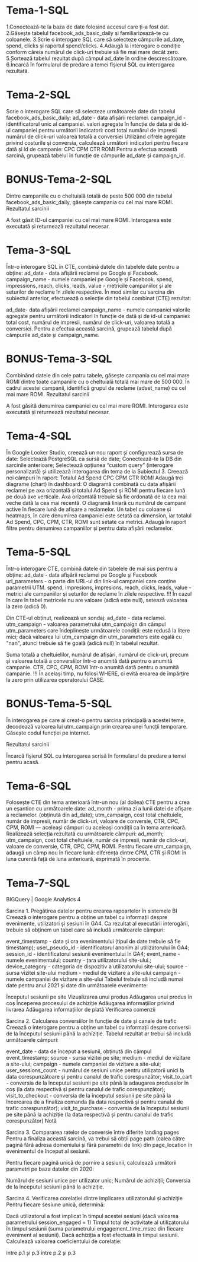 # Tema-1-SQL

1.Conectează-te la baza de date folosind accesul care ți-a fost dat.
2.Găsește tabelul facebook_ads_basic_daily și familiarizează-te cu coloanele.
3.Scrie o interogare SQL care să selecteze câmpurile ad_date, spend, clicks și raportul spend/clicks.
4.Adaugă la interogare o condiție conform căreia numărul de click-uri trebuie să fie mai mare decât zero.
5.Sortează tabelul rezultat după câmpul ad_date în ordine descrescătoare.
6.Încarcă în formularul de predare a temei fișierul SQL cu interogarea rezultată.  


# Tema-2-SQL

Scrie o interogare SQL care să selecteze următoarele date din tabelul facebook_ads_basic_daily:
ad_date - data afișării reclamei.
campaign_id - identificatorul unic al campaniei.
valori agregate în funcție de data și de id-ul campaniei pentru următorii indicatori:
cost total
numărul de impresii
numărul de click-uri
valoarea totală a conversiei
Utilizând cifrele agregate privind costurile și conversia, calculează următorii indicatori pentru fiecare dată și id de campanie:
CPC
CPM
CTR
ROMI
Pentru a efectua această sarcină, grupează tabelul în funcție de câmpurile ad_date și campaign_id.

# BONUS-Tema-2-SQL 
Dintre campaniile cu o cheltuială totală de peste 500 000 din tabelul facebook_ads_basic_daily, găsește campania cu cel mai mare ROMI.
Rezultatul sarcinii

A fost găsit ID-ul campaniei cu cel mai mare ROMI.
Interogarea este executată și returnează rezultatul necesar.

# Tema-3-SQL

Într-o interogare SQL în CTE, combină datele din tabelele date pentru a obține:
ad_date - data afișării reclamei pe Google și Facebook.
campaign_name - numele campaniei pe Google și Facebook.
spend, impressions, reach, clicks, leads, value - metricile campaniilor și ale seturilor de reclame în zilele respective.
În mod similar cu sarcina din subiectul anterior, efectuează o selecție din tabelul combinat (CTE) rezultat:

ad_date- data afișării reclamei
campaign_name - numele campaniei
valorile agregate pentru următorii indicatori în funcție de dată și de id-ul campaniei:
total cost,
numărul de impresii,
numărul de click-uri,
valoarea totală a conversiei.
Pentru a efectua această sarcină, grupează tabelul după câmpurile ad_date și campaign_name.

# BONUS-Tema-3-SQL 
Combinând datele din cele patru tabele, găsește campania cu cel mai mare ROMI dintre toate campaniile cu o cheltuială totală mai mare de 500 000.
În cadrul acestei campanii, identifică grupul de reclame (adset_name) cu cel mai mare ROMI.
Rezultatul sarcinii

A fost găsită denumirea campaniei cu cel mai mare ROMI.
Interogarea este executată și returnează rezultatul necesar.

# Tema-4-SQL

În Google Looker Studio, creează un nou raport și configurează sursa de date:
Selectează PostgreSQL ca sursă de date;
Conectează-te la DB din sarcinile anterioare;
Selectează opțiunea “custom query” (interogare personalizată) și utilizează interogarea din tema de la Subiectul 3.
Creează noi câmpuri în raport:
Totalul Ad Spend
CPC
CPM
CTR
ROMI
Adaugă trei diagrame (chart) în dashboard:
O diagramă combinată cu data afișării reclamei pe axa orizontală și totalul Ad Spend și ROMI pentru fiecare lună pe două axe verticale. Axa orizontală trebuie să fie ordonată de la cea mai veche dată la cea mai recentă.
O diagramă liniară cu numărul de campanii active în fiecare lună de afișare a reclamelor.
Un tabel cu coloane și heatmaps, în care denumirea campaniei este setată ca dimension, iar totalul Ad Spend, CPC, CPM, CTR, ROMI sunt setate ca metrici.
Adaugă în raport filtre pentru denumirea campaniilor și pentru data afișării reclamelor.

# Tema-5-SQL

Într-o interogare CTE, combină datele din tabelele de mai sus pentru a obține:
ad_date - data afișării reclamei pe Google și Facebook
url_parameters - o parte din URL-ul din link-ul campaniei care conține parametrii UTM.
spend, impresions, impresions, reach, clicks, leads, value - metrici ale campaniilor și seturilor de reclame în zilele respective.
!!! În cazul în care în tabel metricele nu are valoare (adică este null), setează valoarea la zero (adică 0).

Din CTE-ul obținut, realizează un sondaj:
ad_date - data reclamei.
utm_campaign - valoarea parametrului utm_campaign din câmpul utm_parameters care îndeplinește următoarele condiții:
este redusă la litere mici;
dacă valoarea lui utm_campaign din utm_parameters este egală cu "nan", atunci trebuie să fie goală (adică null) în tabelul rezultat.


Suma totală a cheltuielilor, numărul de afișări, numărul de click-uri, precum și valoarea totală a conversiilor într-o anumită dată pentru o anumită campanie.
CTR, CPC, CPM, ROMI într-o anumită dată pentru o anumită campanie.
!!! În același timp, nu folosi WHERE, ci evită eroarea de împărțire la zero prin utilizarea operatorului CASE.

# BONUS-Tema-5-SQL 
În interogarea pe care ai creat-o pentru sarcina principală a acestei teme, decodează valoarea lui utm_campaign prin crearea unei funcții temporare. Găsește codul funcției pe internet.

Rezultatul sarcinii

Încarcă fișierul SQL cu interogarea scrisă în formularul de predare a temei pentru acasă.

# Tema-6-SQL

Folosește CTE din tema anterioară într-un nou (al doilea) CTE pentru a crea un eșantion cu următoarele date:
ad_month - prima zi a lunii datei de afișare a reclamelor. (obținută din ad_date);
utm_campaign, cost total cheltuiele, număr de impresii, număr de click-uri, valoare de conversie, CTR, CPC, CPM, ROMI — aceleași câmpuri cu aceleași condiții ca în tema anterioară.
Realizează selecția rezultată cu următoarele câmpuri:
ad_month;
utm_campaign, cost total cheltuiele, număr de impresii, număr de click-uri, valoare de conversie, CTR, CPC, CPM, ROMI.
Pentru fiecare utm_campaign, adaugă un câmp nou în fiecare lună: diferența dintre CPM, CTR și ROMI în luna curentă față de luna anterioară, exprimată în procente.

# Tema-7-SQL
BIGQuery |  Google Analytics 4 

Sarcina 1. Pregătirea datelor pentru crearea rapoartelor în sistemele BI
Creează o interogare pentru a obține un tabel cu informații despre evenimente, utilizatori și sesiuni în GA4. Ca rezultat al executării interogării, trebuie să obținem un tabel care să includă următoarele câmpuri:

event_timestamp - data și ora evenimentului (tipul de date trebuie să fie timestamp);
user_pseudo_id - identificatorul anonim al utilizatorului în GA4;
session_id - identificatorul sesiunii evenimentului în GA4;
event_name - numele evenimentului;
country - țara utilizatorului site-ului.;
device_category - categoria de dispozitiv a utilizatorului site-ului;
source - sursa vizitei site-ului
medium - mediul de vizitare a site-ului
campaign - numele campaniei de vizitare a site-ului
Tabelul trebuie să includă numai date pentru anul 2021 și date din următoarele evenimente:

Începutul sesiunii pe site
Vizualizarea unui produs
Adăugarea unui produs în coș
Începerea procesului de achiziție
Adăugarea informațiilor privind livrarea
Adăugarea informațiilor de plată
Verificarea comenzii

Sarcina 2. Calcularea conversiilor în funcție de date și canale de trafic
Creează o interogare pentru a obține un tabel cu informații despre conversii de la începutul sesiunii până la achiziție. Tabelul rezultat ar trebui să includă următoarele câmpuri:

event_date - data de început a sesiunii, obținută din câmpul event_timestamp;
source - sursa vizitei pe site;
medium - mediul de vizitare a site-ului;
campaign - numele campaniei de vizitare a site-ului;
user_sessions_count - numărul de sesiuni unice pentru utilizatorii unici la data corespunzătoare și pentru canalul de trafic corespunzător;
visit_to_cart - conversia de la începutul sesiunii pe site până la adaugarea produselor în coș (la data respectivă și pentru canalul de trafic corespunzător);
visit_to_checkout - conversia de la începutul sesiunii pe site până la încercarea de a finaliza comanda (la data respectivă și pentru canalul de trafic corespunzător);
visit_to_purchase - conversia de la începutul sesiunii pe site până la achiziție (la data respectivă și pentru canalul de trafic corespunzător)
Notă

Sarcina 3. Compararea ratelor de conversie între diferite landing pages
Pentru a finaliza această sarcină, va trebui să obții page path (calea către pagină fără adresa domeniului și fără parametrii de link) din page_location în evenimentul de început al sesiunii.

Pentru fiecare pagină unică de pornire a sesiunii, calculează următorii parametri pe baza datelor din 2020:

Numărul de sesiuni unice per utilizator unic;
Numărul de achiziții;
Conversia de la începutul sesiunii până la achiziție.

Sarcina 4. Verificarea corelației dintre implicarea utilizatorului și achiziție
Pentru fiecare sesiune unică, determină:

Dacă utilizatorul a fost implicat în timpul acestei sesiuni (dacă valoarea parametrului session_engaged = 1)
Timpul total de activitate al utilizatorului în timpul sesiunii (suma parametrului engagement_time_msec din fiecare eveniment al sesiunii).
Dacă achiziția a fost efectuată în timpul sesiunii.
Calculează valoarea coeficientului de corelație:

între p.1 și p.3
între p.2 și p.3
